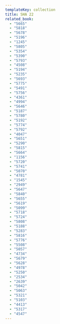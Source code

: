 ```yaml
---
templateKey: collection
title: SHA 22
related_book:
  - "5665"
  - "5818"
  - "5678"
  - "5196"
  - "1245"
  - "5805"
  - "5354"
  - "5390"
  - "5793"
  - "4508"
  - "5194"
  - "5235"
  - "5693"
  - "5775"
  - "5491"
  - "5756"
  - "4361"
  - "4994"
  - "5646"
  - "5187"
  - "5780"
  - "5192"
  - "5774"
  - "5792"
  - "4047"
  - "5651"
  - "5290"
  - "5815"
  - "5664"
  - "1156"
  - "5720"
  - "5741"
  - "5070"
  - "4781"
  - "1545"
  - "2949"
  - "5647"
  - "5840"
  - "5655"
  - "5619"
  - "5099"
  - "5718"
  - "5724"
  - "5808"
  - "5188"
  - "5283"
  - "5816"
  - "5776"
  - "5508"
  - "5057"
  - "4734"
  - "5679"
  - "5628"
  - "4978"
  - "5250"
  - "2534"
  - "2639"
  - "5042"
  - "5063"
  - "5321"
  - "5103"
  - "4413"
  - "5317"
  - "4547"
---
```

